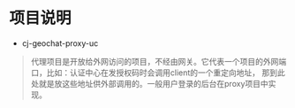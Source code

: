 # 项目说明
- cj-geochat-proxy-uc
> 代理项目是开放给外网访问的项目，不经由网关。它代表一个项目的外网端口，比如：认证中心在发授权码时会调用client的一个重定向地址，
> 那到此处就是放这些地址供外部调用的。一般用户登录的后台在proxy项目中实现。  